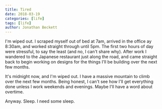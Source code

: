 ```yaml
---
title: Tired
date: 2018-03-19
categories: [life]
tags: [life]
author: Jonathan Beckett
---
```


I'm wiped out. I scraped myself out of bed at 7am, arrived in the office ay 8:30am, and worked straight through until 5pm. The first two hours of day were stressful, to say the least (and no, I can't share why). After work I wandered to the Japanese restaurant just along the road, and came straight back to begin working on designs for the things I'll be building over the next few months.

It's midnight now, and I'm wiped out. I have a massive mountain to climb over the next few months. Being honest, I can't see how I'll get everything done unless I work weekends and evenings. Maybe I'll have a word about overtime.

Anyway. Sleep. I need some sleep.